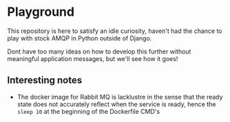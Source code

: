 # Playground

This repository is here to satisfy an idle curiosity,
haven't had the chance to play with stock AMQP in Python outside of Django.

Dont have too many ideas on how to develop this further without meaningful
application messages, but we'll see how it goes!

## Interesting notes

* The docker image for Rabbit MQ is lacklustre in the sense that the
ready state does not accurately reflect when the service is ready, hence the
`sleep 10` at the beginning of the Dockerfile CMD's
